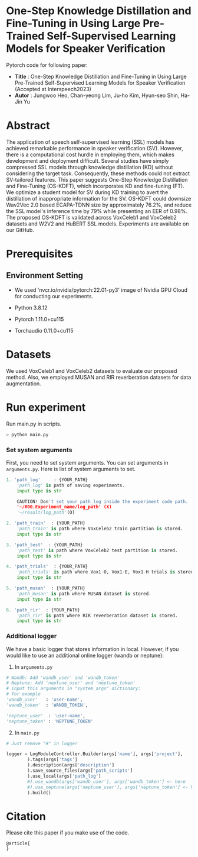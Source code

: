 # One-Step Knowledge Distillation and Fine-Tuning in Using Large Pre-Trained Self-Supervised Learning Models for Speaker Verification

Pytorch code for following paper:

* **Title** : One-Step Knowledge Distillation and Fine-Tuning in Using Large Pre-Trained Self-Supervised Learning Models for Speaker Verification (Accepted at Interspeech2023)
* **Autor** :  Jungwoo Heo, Chan-yeong Lim, Ju-ho Kim, Hyun-seo Shin, Ha-Jin Yu

# Abstract
The application of speech self-supervised learning (SSL) models has achieved remarkable performance in speaker verification (SV). However, there is a computational cost hurdle in employing them, which makes development and deployment difficult. Several studies have simply compressed SSL models through knowledge distillation (KD) without considering the target task. Consequently, these methods could not extract SV-tailored features. This paper suggests One-Step Knowledge Distillation and Fine-Tuning (OS-KDFT), which incorporates KD and fine-tuning (FT). We optimize a student model for SV during KD training to avert the distillation of inappropriate information for the SV. OS-KDFT could downsize Wav2Vec 2.0 based ECAPA-TDNN size by approximately 76.2%, and reduce the SSL model's inference time by 79% while presenting an EER of 0.98%. The proposed OS-KDFT is validated across VoxCeleb1 and VoxCeleb2 datasets and W2V2 and HuBERT SSL models. Experiments are available on our GitHub. 

# Prerequisites

## Environment Setting
* We used 'nvcr.io/nvidia/pytorch:22.01-py3' image of Nvidia GPU Cloud for conducting our experiments. 

* Python 3.8.12

* Pytorch 1.11.0+cu115

* Torchaudio 0.11.0+cu115

  

# Datasets

We used VoxCeleb1 and VoxCeleb2 datasets to evaluate our proposed method. Also, we employed MUSAN and RIR reverberation datasets for data augmentation. 

# Run experiment

Run main.py in scripts.

```python
> python main.py
```

### Set system arguments

First, you need to set system arguments. You can set arguments in `arguments.py`. Here is list of system arguments to set.

```python
1. 'path_log'	  : {YOUR_PATH}
	'path_log' is path of saving experiments.
	input type is str

	CAUTION! Don't set your path_log inside the experiment code path.
	'~/#00.Experiment_name/log_path' (X)
	'~/result/log_path'(O)

2. 'path_train'  : {YOUR_PATH}
	'path_train' is path where VoxCeleb2 train partition is stored.
	input type is str

3. 'path_test'  : {YOUR_PATH}
	'path_test' is path where VoxCeleb2 test partition is stored.
	input type is str

4. 'path_trials'  : {YOUR_PATH}
	'path_trials' is path where Vox1-O, Vox1-E, Vox1-H trials is stored.
	input type is str

5. 'path_musan'  : {YOUR_PATH}
	'path_musan' is path where MUSAN dataset is stored.
	input type is str

6. 'path_rir'  : {YOUR_PATH}
	'path_rir' is path where RIR reverberation dataset is stored.
	input type is str
```

### Additional logger

We have a basic logger that stores information in local. However, if you would like to use an additional online logger (wandb or neptune):

1. In `arguments.py`

```python
# Wandb: Add 'wandb_user' and 'wandb_token'
# Neptune: Add 'neptune_user' and 'neptune_token'
# input this arguments in "system_args" dictionary:
# for example
'wandb_user'   : 'user-name',
'wandb_token'  : 'WANDB_TOKEN',

'neptune_user'  : 'user-name',
'neptune_token' : 'NEPTUNE_TOKEN'
```

2. In `main.py`

```python
# Just remove "#" in logger

logger = LogModuleController.Builder(args['name'], args['project'],
        ).tags(args['tags']
        ).description(args['description']
        ).save_source_files(args['path_scripts']
        ).use_local(args['path_log']
        #).use_wandb(args['wandb_user'], args['wandb_token'] <- here
        #).use_neptune(args['neptune_user'], args['neptune_token'] <- here
        ).build()
```

# Citation

Please cite this paper if you make use of the code. 

```
@article{
}
```
